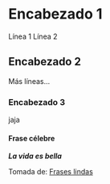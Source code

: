 # Encabezado 1

Línea 1
Línea 2

## Encabezado 2
Más líneas...

### Encabezado 3
jaja

#### Frase célebre
_**La vida es bella**_

Tomada de: [Frases lindas](https://www.tinyrockets.app/blog/frases-motivadoras)
